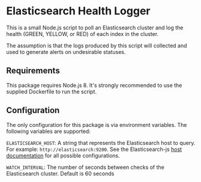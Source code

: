# Elasticsearch Health Logger

This is a small Node.js script to poll an Elasticsearch cluster and log the health (GREEN, YELLOW, or RED) of each index in the cluster.

The assumption is that the logs produced by this script will collected and used to generate alerts on undesirable statuses.

## Requirements

This package requires Node.js 8. It's strongly recommended to use the supplied Dockerfile to run the script.

## Configuration

The only configuration for this package is via environment variables. The following variables are supported:

`ELASTICSEARCH_HOST`: A string that represents the Elasticsearch host to query. For example: `http://elasticsearch:9200`. See the Elasticsearch-js [host documentation](https://www.elastic.co/guide/en/elasticsearch/client/javascript-api/current/host-reference.html#_params) for all possible configurations.

`WATCH_INTERVAL`: The number of seconds between checks of the Elasticsearch cluster. Default is 60 seconds
